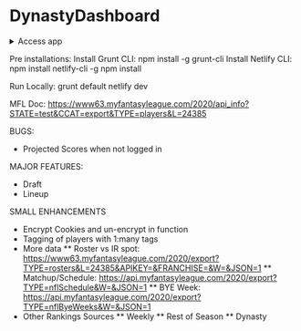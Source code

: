 # DynastyDashboard

<details>
  <summary>Access app</summary>

https://dynastydashboard.netlify.app/#/

</details>

Pre installations:
Install Grunt CLI: npm install -g grunt-cli
Install Netlify CLI: npm install netlify-cli -g
npm install

Run Locally:
grunt default
netlify dev

MFL Doc: https://www63.myfantasyleague.com/2020/api_info?STATE=test&CCAT=export&TYPE=players&L=24385

BUGS:
* Projected Scores when not logged in

MAJOR FEATURES:
* Draft
* Lineup

SMALL ENHANCEMENTS
* Encrypt Cookies and un-encrypt in function
* Tagging of players with 1:many tags
* More data
** Roster vs IR spot: https://www63.myfantasyleague.com/2020/export?TYPE=rosters&L=24385&APIKEY=&FRANCHISE=&W=&JSON=1
** Matchup/Schedule: https://api.myfantasyleague.com/2020/export?TYPE=nflSchedule&W=&JSON=1
** BYE Week: https://api.myfantasyleague.com/2020/export?TYPE=nflByeWeeks&W=&JSON=1
* Other Rankings Sources
** Weekly
** Rest of Season
** Dynasty
